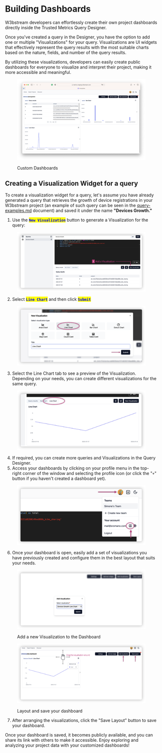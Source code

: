# Building Dashboards

W3bstream developers can effortlessly create their own project dashboards directly inside the Trusted Metrics Query Designer.

Once you've created a query in the Designer, you have the option to add one or multiple "Visualizations" for your query. Visualizations are UI widgets that effectively represent the query results with the most suitable charts based on the nature, fields, and number of the query results.

By utilizing these visualizations, developers can easily create public dashboards for everyone to visualize and interpret their project, making it more accessible and meaningful.

<figure><img src="../.gitbook/assets/image (7) (6).png" alt=""><figcaption><p>Custom Dashboards</p></figcaption></figure>

## Creating a Visualization Widget for a query

To create a visualization widget for a query, let's assume you have already generated a query that retrieves the growth of device registrations in your W3bstream project (an example of such query can be seen in the [query-examples.md](query-examples.md "mention") document) and saved it under the name **"Devices Growth."**

1. Use the <mark style="color:blue;">**`New Visualization`**</mark> button to generate a Visualization for the query:

<figure><img src="../.gitbook/assets/image (2) (1) (1).png" alt=""><figcaption></figcaption></figure>

2. Select <mark style="color:blue;">**`Line Chart`**</mark> and then click <mark style="color:blue;">**`Submit`**</mark>

<figure><img src="../.gitbook/assets/image (6).png" alt=""><figcaption></figcaption></figure>

3. Select the Line Chart tab to see a preview of the Visualization. Depending on your needs, you can create different visualizations for the same query.&#x20;

<figure><img src="../.gitbook/assets/image (7).png" alt=""><figcaption></figcaption></figure>

4. If required, you can create more queries and Visualizations in the Query Designer.&#x20;
5. Access your dashboards by clicking on your profile menu in the top-right corner of the window and selecting the profile icon (or click the "`+`" button if you haven't created a dashboard yet).

<figure><img src="../.gitbook/assets/image (5).png" alt=""><figcaption></figcaption></figure>

6. Once your dashboard is open, easily add a set of visualizations you have previously created and configure them in the best layout that suits your needs. &#x20;

<figure><img src="../.gitbook/assets/image (1) (2).png" alt=""><figcaption><p>Add a new Visualization to the Dashboard</p></figcaption></figure>

<figure><img src="../.gitbook/assets/image (8).png" alt=""><figcaption><p>Layout and save your dashboard</p></figcaption></figure>

7. After arranging the visualizations, click the "Save Layout" button to save your dashboard.

Once your dashboard is saved, it becomes publicly available, and you can share its link with others to make it accessible. Enjoy exploring and analyzing your project data with your customized dashboards!
